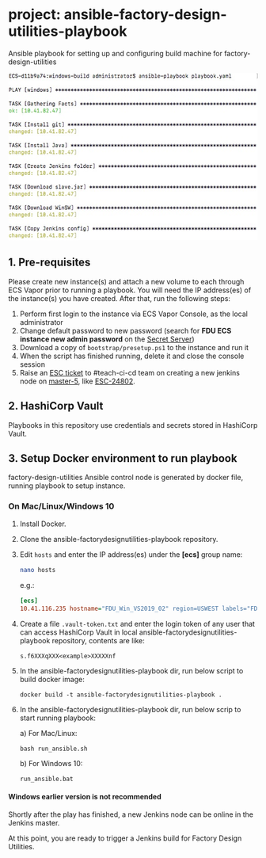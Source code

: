 # project: ansible-factory-design-utilities-playbook

Ansible playbook for setting up and configuring build machine for factory-design-utilities

 <img src="docs/1.running-playbook.jpg" width="564" height="338"> 
 

## 1. Pre-requisites

Please create new instance(s) and attach a new volume to each through ECS Vapor prior to running a playbook. You will need the IP address(es) of the instance(s) you have created. After that, run the following steps:

1. Perform first login to the instance via ECS Vapor Console, as the local administrator
2. Change default password to new password (search for **FDU ECS instance new admin password** on the [Secret Server](https://secrets.autodesk.com/))
3. Download a copy of `bootstrap/presetup.ps1` to the instance and run it
4. When the script has finished running, delete it and close the console session
5. Raise an [ESC ticket](https://engineering.autodesk.com/esc/) to #teach-ci-cd team on creating a new jenkins node on [master-5](https://master-5.jenkins.autodesk.com/computer/), like [ESC-24802](https://jira.autodesk.com/browse/ESC-24802).

## 2. HashiCorp Vault

Playbooks in this repository use credentials and secrets stored in HashiCorp Vault.

## 3. Setup Docker environment to run playbook

factory-design-utilities Ansible control node is generated by docker file, running playbook to setup instance.

### On Mac/Linux/Windows 10

1. Install Docker.

2. Clone the ansible-factorydesignutilities-playbook repository.

3. Edit `hosts` and enter the IP address(es) under the **[ecs]** group name:

   ```bash
   nano hosts
   ```

   e.g.:

   ```ini
   [ecs]
   10.41.116.235 hostname="FDU_Win_VS2019_02" region=USWEST labels="FDU_Win_VS2019"
   ```

4. Create a file `.vault-token.txt` and enter the login token of any user that can access HashiCorp Vault in local ansible-factorydesignutilities-playbook repository, contents are like:

   ```
   s.f6XXXqXXX<example>XXXXXnf
   ```

5. In the ansible-factorydesignutilities-playbook dir, run below script to build docker image:

   ```
   docker build -t ansible-factorydesignutilities-playbook .
   ```

6. In the ansible-factorydesignutilities-playbook dir, run below scrip to start running playbook:

   a) For Mac/Linux:

   ```
   bash run_ansible.sh
   ```

   b) For Windows 10: 

   ```
   run_ansible.bat
   ```

#### Windows earlier version is not recommended


Shortly after the play has finished, a new Jenkins node can be online in the Jenkins master.

At this point, you are ready to trigger a Jenkins build for Factory Design Utilities.

